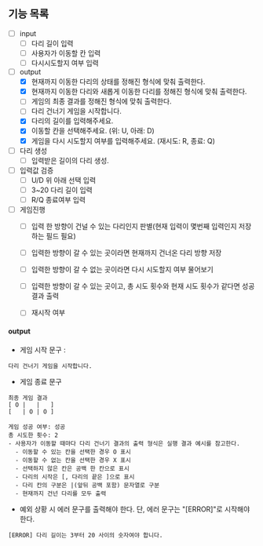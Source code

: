 ## 기능 목록
 - [ ] input
   - [ ] 다리 길이 입력
   - [ ] 사용자가 이동할 칸 입력
   - [ ] 다시시도할지 여부 입력 
 - [ ] output
   - [x] 현재까지 이동한 다리의 상태를 정해진 형식에 맞춰 출력한다.
   - [x] 현재까지 이동한 다리와 새롭게 이동한 다리를 정해진 형식에 맞춰 출력한다.
   - [ ] 게임의 최종 결과를 정해진 형식에 맞춰 출력한다.
   - [ ] 다리 건너기 게임을 시작합니다.
   - [x] 다리의 길이를 입력해주세요.
   - [x] 이동할 칸을 선택해주세요. (위: U, 아래: D)
   - [x] 게임을 다시 시도할지 여부를 입력해주세요. (재시도: R, 종료: Q)
 - [ ] 다리 생성
   - [ ] 입력받은 길이의 다리 생성.
 - [ ] 입력값 검증
   - [ ] U/D 위 아래 선택 입력
   - [ ] 3~20 다리 길이 입력
   - [ ] R/Q 종료여부 입력
 - [ ] 게임진행
   - [ ] 입력 한 방향이 건널 수 있는 다리인지 판별(현재 입력이 몇번째 입력인지 저장하는 필드 필요)
   - [ ] 입력한 방향이 갈 수 있는 곳이라면 현재까지 건너온 다리 방향 저장
   - [ ] 입력한 방향이 갈 수 없는 곳이라면 다시 시도할지 여부 물어보기
   - [ ] 입력한 방향이 갈 수 있는 곳이고, 총 시도 횟수와 현재 시도 횟수가 같다면 성공 결과 출력
   - [ ] 재시작 여부


#### output
- 게임 시작 문구 : 
```
다리 건너기 게임을 시작합니다.
```
- 게임 종료 문구
``` 
최종 게임 결과
[ O |   |   ]
[   | O | O ]

게임 성공 여부: 성공
총 시도한 횟수: 2 
- 사용자가 이동할 때마다 다리 건너기 결과의 출력 형식은 실행 결과 예시를 참고한다.
  - 이동할 수 있는 칸을 선택한 경우 O 표시
  - 이동할 수 없는 칸을 선택한 경우 X 표시
  - 선택하지 않은 칸은 공백 한 칸으로 표시
  - 다리의 시작은 [, 다리의 끝은 ]으로 표시
  - 다리 칸의 구분은 |(앞뒤 공백 포함) 문자열로 구분
  - 현재까지 건넌 다리를 모두 출력
```
- 예외 상황 시 에러 문구를 출력해야 한다. 단, 에러 문구는 "[ERROR]"로 시작해야 한다.
```
[ERROR] 다리 길이는 3부터 20 사이의 숫자여야 합니다.
```
 
